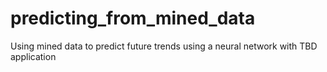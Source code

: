 # predicting_from_mined_data
Using mined data to predict future trends using a neural network with TBD application
